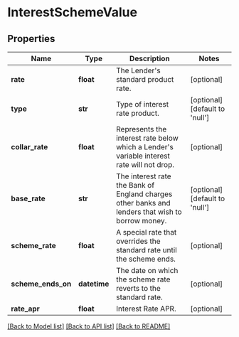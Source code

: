 # InterestSchemeValue

## Properties
Name | Type | Description | Notes
------------ | ------------- | ------------- | -------------
**rate** | **float** | The Lender&#x27;s standard product rate. | [optional] 
**type** | **str** | Type of interest rate product. | [optional] [default to 'null']
**collar_rate** | **float** | Represents the interest rate below which a Lender&#x27;s variable interest rate will not drop. | [optional] 
**base_rate** | **str** | The interest rate the Bank of England charges other banks and lenders that wish to borrow money. | [optional] [default to 'null']
**scheme_rate** | **float** | A special rate that overrides the standard rate until the scheme ends. | [optional] 
**scheme_ends_on** | **datetime** | The date on which the scheme rate reverts to the standard rate. | [optional] 
**rate_apr** | **float** | Interest Rate APR. | [optional] 

[[Back to Model list]](../README.md#documentation-for-models) [[Back to API list]](../README.md#documentation-for-api-endpoints) [[Back to README]](../README.md)

